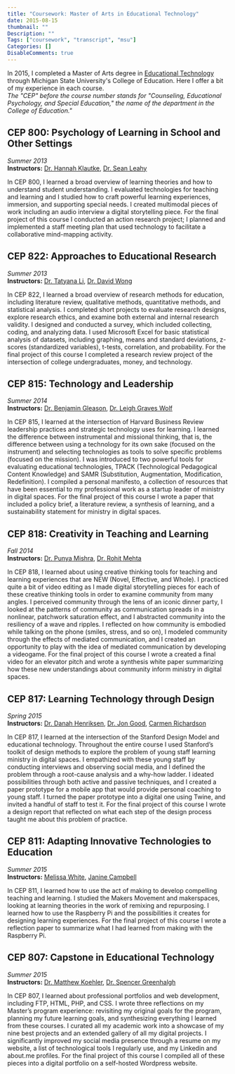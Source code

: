 ```yaml
---
title: "Coursework: Master of Arts in Educational Technology"
date: 2015-08-15
thumbnail: ""
Description: ""
Tags: ["coursework", "transcript", "msu"]
Categories: []
DisableComments: true
---
```


In 2015, I completed a Master of Arts degree in [Educational Technology](http://edutech.msu.edu/programs/masters/) through Michigan State University's College of Education. Here I offer a bit of my experience in each course.  
*The "CEP" before the course number stands for "Counseling, Educational Psychology, and Special Education," the name of the department in the College of Education."*

## CEP 800: Psychology of Learning in School and Other Settings  
*Summer 2013*  
**Instructors:** [Dr. Hannah Klautke](https://www.linkedin.com/in/hannah-klautke-00bbb96/), [Dr. Sean Leahy](https://www.seanmleahy.com/)  

In CEP 800, I learned a broad overview of learning theories and how to understand student understanding. I evaluated technologies for teaching and learning and I studied how to craft powerful learning experiences, immersion, and supporting special needs. I created multimodal pieces of work including an audio interview a digital storytelling piece. For the final project of this course I conducted an action research project; I planned and implemented a staff meeting plan that used technology to facilitate a collaborative mind-mapping activity.

## CEP 822: Approaches to Educational Research  
*Summer 2013*  
**Instructors:** [Dr. Tatyana Li](https://www.linkedin.com/in/tatyana-li-3b2897132/), [Dr. David Wong](https://sites.google.com/a/msu.edu/e-david-wong-ph-d/)  

In CEP 822, I learned a broad overview of research methods for education, including literature review, qualitative methods, quantitative methods, and statistical analysis. I completed short projects to evaluate research designs, explore research ethics, and examine both external and internal research validity. I designed and conducted a survey, which included collecting, coding, and analyzing data. I used Microsoft Excel for basic statistical analysis of datasets, including graphing, means and standard deviations, z-scores (standardized variables), t-tests, correlation, and probability. For the final project of this course I completed a research review project of the intersection of college undergraduates, money, and technology.

## CEP 815: Technology and Leadership  
*Summer 2014*  
**Instructors:** [Dr. Benjamin Gleason](http://www.education.iastate.edu/people/core-faculty/faculty/bgleason.html), [Dr. Leigh Graves Wolf](http://www.leighgraveswolf.com/)  

In CEP 815, I learned at the intersection of Harvard Business Review leadership practices and strategic technology uses for learning. I learned the difference between instrumental and missional thinking, that is, the difference between using a technology for its own sake (focused on the instrument) and selecting technologies as tools to solve specific problems (focused on the mission). I was introduced to two powerful tools for evaluating educational technologies, TPACK (Technological Pedagogical Content Knowledge) and SAMR (Substitution, Augmentation, Modification, Redefinition). I compiled a personal manifesto, a collection of resources that have been essential to my professional work as a startup leader of ministry in digital spaces. For the final project of this course I wrote a paper that included a policy brief, a literature review, a synthesis of learning, and a sustainability statement for ministry in digital spaces. 

## CEP 818: Creativity in Teaching and Learning  
*Fall 2014*  
**Instructors:** [Dr. Punya Mishra](http://www.punyamishra.com/), [Dr. Rohit Mehta](http://mehtarohit.com/)  

In CEP 818, I learned about using creative thinking tools for teaching and learning experiences that are NEW (Novel, Effective, and Whole). I practiced quite a bit of video editing as I made digital storytelling pieces for each of these creative thinking tools in order to examine community from many angles. I perceived community through the lens of an iconic dinner party, I looked at the patterns of community as communication spreads in a nonlinear, patchwork saturation effect, and I abstracted community into the resiliency of a wave and ripples. I reflected on how community is embodied while talking on the phone (smiles, stress, and so on), I modeled community through the effects of mediated communication, and I created an opportunity to play with the idea of mediated communication by developing a videogame. For the final project of this course I wrote a created a final video for an elevator pitch and wrote a synthesis white paper summarizing how these new understandings about community inform ministry in digital spaces. 

## CEP 817: Learning Technology through Design  
*Spring 2015*  
**Instructors:** [Dr. Danah Henriksen](http://danah-henriksen.com/), [Dr. Jon Good](http://jon-good.com/), [Carmen Richardson](https://carmenrichardson.com/)

In CEP 817, I learned at the intersection of the Stanford Design Model and educational technology. Throughout the entire course I used Stanford’s toolkit of design methods to explore the problem of young staff learning ministry in digital spaces. I empathized with these young staff by conducting interviews and observing social media, and I defined the problem through a root-cause analysis and a why-how ladder. I ideated possibilities through both active and passive techniques, and I created a paper prototype for a mobile app that would provide personal coaching to young staff. I turned the paper prototype into a digital one using Twine, and invited a handful of staff to test it. For the final project of this course I wrote a design report that reflected on what each step of the design process taught me about this problem of practice.

## CEP 811: Adapting Innovative Technologies to Education  
*Summer 2015*  
**Instructors:** [Melissa White](https://mjwhite61.weebly.com/), [Janine Campbell](http://janinecampbell.weebly.com/)

In CEP 811, I learned how to use the act of making to develop compelling teaching and learning. I studied the Makers Movement and makerspaces, looking at learning theories in the work of remixing and repurposing. I learned how to use the Raspberry Pi and the possibilities it creates for designing learning experiences. For the final project of this course I wrote a reflection paper to summarize what I had learned from making with the Raspberry Pi.

## CEP 807: Capstone in Educational Technology  
*Summer 2015*  
**Instructors:** [Dr. Matthew Koehler](http://www.matt-koehler.com/), [Dr. Spencer Greenhalgh](http://www.spencergreenhalgh.com/)

In CEP 807, I learned about professional portfolios and web development, including FTP, HTML, PHP, and CSS. I wrote three reflections on my Master’s program experience: revisiting my original goals for the program, planning my future learning goals, and synthesizing everything I learned from these courses. I curated all my academic work into a showcase of my nine best projects and an extended gallery of all my digital projects. I significantly improved my social media presence through a resume on my website, a list of technological tools I regularly use, and my Linkedin and about.me profiles. For the final project of this course I compiled all of these pieces into a digital portfolio on a self-hosted Wordpress website.
